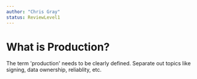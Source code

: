 ```yaml
---
author: "Chris Gray"
status: ReviewLevel1
---
```


# What is Production?

The term 'production' needs to be clearly defined.  Separate out topics like signing, data ownership, reliablity, etc.
